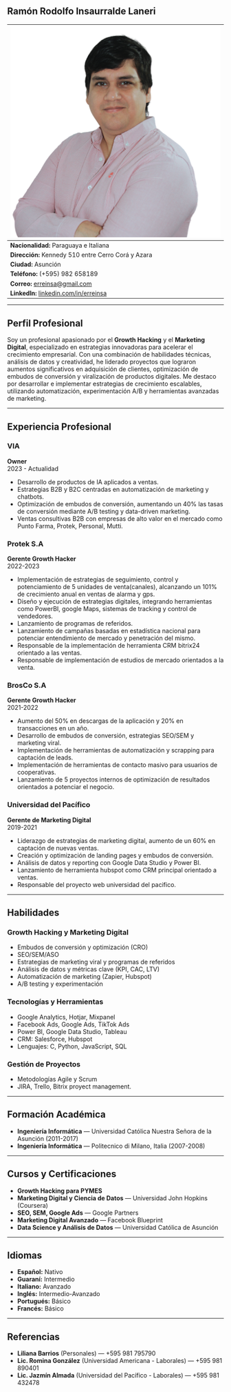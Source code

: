## Ramón Rodolfo Insaurralde Laneri

| ![Ramón Insaurralde](ramon-1.png) |  
|----------------|  
| **Nacionalidad:** Paraguaya e Italiana  |  
| **Dirección:** Kennedy 510 entre Cerro Corá y Azara  |  
| **Ciudad:** Asunción  |  
| **Teléfono:** (+595) 982 658189  |  
| **Correo:** erreinsa@gmail.com  |  
| **LinkedIn:** [linkedin.com/in/erreinsa](https://linkedin.com/in/erreinsa)  |  

---

## Perfil Profesional

Soy un profesional apasionado por el **Growth Hacking** y el **Marketing Digital**, especializado en estrategias innovadoras para acelerar el crecimiento empresarial. Con una combinación de habilidades técnicas, análisis de datos y creatividad, he liderado proyectos que lograron aumentos significativos en adquisición de clientes, optimización de embudos de conversión y viralización de productos digitales. Me destaco por desarrollar e implementar estrategias de crecimiento escalables, utilizando automatización, experimentación A/B y herramientas avanzadas de marketing.

---

## Experiencia Profesional

### **VIA**  
**Owner**  
2023 - Actualidad  
- Desarrollo de productos de IA aplicados a ventas.  
- Estrategias B2B y B2C centradas en automatización de marketing y chatbots.  
- Optimización de embudos de conversión, aumentando un 40% las tasas de conversión mediante A/B testing y data-driven marketing.
- Ventas consultivas B2B con empresas de alto valor en el mercado como Punto Farma, Protek, Personal, Mutti.  

### **Protek S.A**  
**Gerente Growth Hacker**  
2022-2023  
- Implementación de estrategias de seguimiento, control y potenciamiento de 5 unidades de venta(canales), alcanzando un 101% de crecimiento anual en ventas de alarma y gps.  
- Diseño y ejecución de estrategias digitales, integrando herramientas como PowerBI, google Maps, sistemas de tracking y control de vendedores.  
- Lanzamiento de programas de referidos.
- Lanzamiento de campañas basadas en estadística nacional para potenciar entendimiento de mercado y penetración del mismo. 
- Responsable de la implementación de herramienta CRM bitrix24 orientado a las ventas.
- Responsable de implementación de estudios de mercado orientados a la venta.

### **BrosCo S.A**  
**Gerente Growth Hacker**  
2021-2022  
- Aumento del 50% en descargas de la aplicación y 20% en transacciones en un año.  
- Desarrollo de embudos de conversión, estrategias SEO/SEM y marketing viral.  
- Implementación de herramientas de automatización y scrapping para captación de leads.
- Implementación de herramientas de contacto masivo para usuarios de cooperativas.
- Lanzamiento de 5 proyectos internos de optimización de resultados orientados a potenciar el negocio.

### **Universidad del Pacífico**  
**Gerente de Marketing Digital**  
2019-2021  
- Liderazgo de estrategias de marketing digital, aumento de un 60% en captación de nuevas ventas.  
- Creación y optimización de landing pages y embudos de conversión.  
- Análisis de datos y reporting con Google Data Studio y Power BI.  
- Lanzamiento de herramienta hubspot como CRM principal orientado a ventas.
- Responsable del proyecto web universidad del pacifico.

---

## Habilidades

### **Growth Hacking y Marketing Digital**
- Embudos de conversión y optimización (CRO)
- SEO/SEM/ASO
- Estrategias de marketing viral y programas de referidos
- Análisis de datos y métricas clave (KPI, CAC, LTV)
- Automatización de marketing (Zapier, Hubspot)
- A/B testing y experimentación

### **Tecnologías y Herramientas**
- Google Analytics, Hotjar, Mixpanel
- Facebook Ads, Google Ads, TikTok Ads
- Power BI, Google Data Studio, Tableau
- CRM: Salesforce, Hubspot
- Lenguajes: C, Python, JavaScript, SQL

### **Gestión de Proyectos**
- Metodologías Agile y Scrum
- JIRA, Trello, Bitrix proyect management.

---

## Formación Académica

- **Ingeniería Informática** — Universidad Católica Nuestra Señora de la Asunción (2011-2017)
- **Ingeniería Informática** — Politecnico di Milano, Italia (2007-2008)

---

## Cursos y Certificaciones

- **Growth Hacking para PYMES**  
- **Marketing Digital y Ciencia de Datos** — Universidad John Hopkins (Coursera)  
- **SEO, SEM, Google Ads** — Google Partners  
- **Marketing Digital Avanzado** — Facebook Blueprint  
- **Data Science y Análisis de Datos** — Universidad Católica de Asunción  

---

## Idiomas

- **Español:** Nativo  
- **Guaraní:** Intermedio  
- **Italiano:** Avanzado  
- **Inglés:** Intermedio-Avanzado  
- **Portugués:** Básico  
- **Francés:** Básico  

---

## Referencias

- **Liliana Barrios** (Personales) — +595 981 795790  
- **Lic. Romina González** (Universidad Americana - Laborales) — +595 981 890401  
- **Lic. Jazmín Almada** (Universidad del Pacífico - Laborales) — +595 981 432478  

